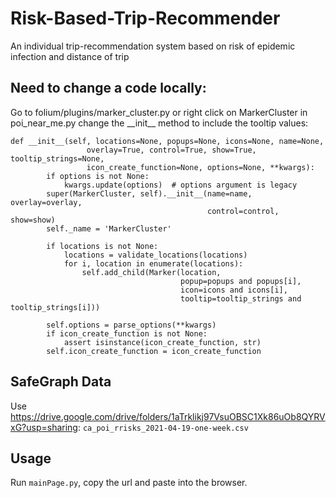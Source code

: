 # Risk-Based-Trip-Recommender
An individual trip-recommendation system based on risk of epidemic infection and distance of trip

## Need to change a code locally:
Go to folium/plugins/marker_cluster.py or right click on MarkerCluster in poi_near_me.py
change the \_\_init\_\_ method to include the tooltip values:
```
def __init__(self, locations=None, popups=None, icons=None, name=None,
                 overlay=True, control=True, show=True, tooltip_strings=None,
                 icon_create_function=None, options=None, **kwargs):
        if options is not None:
            kwargs.update(options)  # options argument is legacy
        super(MarkerCluster, self).__init__(name=name, overlay=overlay,
                                            control=control, show=show)
        self._name = 'MarkerCluster'

        if locations is not None:
            locations = validate_locations(locations)
            for i, location in enumerate(locations):
                self.add_child(Marker(location,
                                      popup=popups and popups[i],
                                      icon=icons and icons[i],
                                      tooltip=tooltip_strings and tooltip_strings[i]))

        self.options = parse_options(**kwargs)
        if icon_create_function is not None:
            assert isinstance(icon_create_function, str)
        self.icon_create_function = icon_create_function
```

## SafeGraph Data
Use https://drive.google.com/drive/folders/1aTrklikj97VsuOBSC1Xk86uOb8QYRVxG?usp=sharing: ```ca_poi_rrisks_2021-04-19-one-week.csv```

## Usage
Run <code>mainPage.py</code>, copy the url and paste into the browser. 


